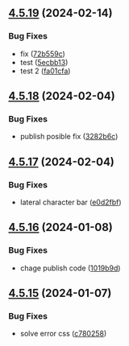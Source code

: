 ## [4.5.19](https://github.com/allnnde/pf2e-esp-translation/compare/v4.5.18...v4.5.19) (2024-02-14)


### Bug Fixes

* fix ([72b559c](https://github.com/allnnde/pf2e-esp-translation/commit/72b559cc46969c3a115b61127bfbab3cab4817fd))
* test ([5ecbb13](https://github.com/allnnde/pf2e-esp-translation/commit/5ecbb131347c098c1e60fd996dd4e0a52c0918ca))
* test 2 ([fa01cfa](https://github.com/allnnde/pf2e-esp-translation/commit/fa01cfae11d3524dc6577fe8a6717fe796e5e1ee))



## [4.5.18](https://github.com/allnnde/pf2e-esp-translation/compare/v4.5.17...v4.5.18) (2024-02-04)


### Bug Fixes

* publish posible fix ([3282b6c](https://github.com/allnnde/pf2e-esp-translation/commit/3282b6c5cd95add361b0a4e99719d542ea3b1d5a))



## [4.5.17](https://github.com/allnnde/pf2e-esp-translation/compare/v4.5.16...v4.5.17) (2024-02-04)


### Bug Fixes

* lateral character bar ([e0d2fbf](https://github.com/allnnde/pf2e-esp-translation/commit/e0d2fbff3a3aff293b53c68ae83a22aef9d0d3f7))



## [4.5.16](https://github.com/allnnde/pf2e-esp-translation/compare/v4.5.15...v4.5.16) (2024-01-08)


### Bug Fixes

* chage publish code ([1019b9d](https://github.com/allnnde/pf2e-esp-translation/commit/1019b9da91eff55f9614603aad208dc5a37edfa0))



## [4.5.15](https://github.com/allnnde/pf2e-esp-translation/compare/v4.5.14...v4.5.15) (2024-01-07)


### Bug Fixes

* solve error css ([c780258](https://github.com/allnnde/pf2e-esp-translation/commit/c780258fedac8e0bfa43ccd7aaa663f22eb49d6f))



